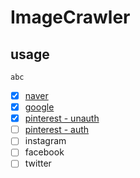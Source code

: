 # ImageCrawler


## usage
```
abc
```


- [x] [naver](https://velog.io/@msjeong/naver-image-crawler)
- [x] [google](https://velog.io/@msjeong/google-image-crawler)
- [x] [pinterest - unauth](https://velog.io/@msjeong/pinterest-image-crawler)
- [ ] [pinterest - auth](https://velog.io/@msjeong/pinterest-image-crawler)
- [ ] instagram
- [ ] facebook
- [ ] twitter